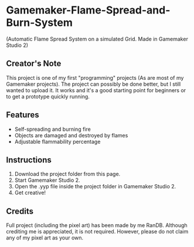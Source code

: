 # Gamemaker-Flame-Spread-and-Burn-System
(Automatic Flame Spread System on a simulated Grid. Made in Gamemaker Studio 2)

Creator's Note
----------
This project is one of my first "programming" projects (As are most of my Gamemaker projects). The project can possibly be done better, but I still wanted to upload it. It works and it's a good starting point for beginners or to get a prototype quickly running.

Features
----------
- Self-spreading and burning fire
- Objects are damaged and destroyed by flames
- Adjustable flammability percentage

Instructions
----------
1. Download the project folder from this page.
2. Start Gamemaker Studio 2.
3. Open the .yyp file inside the project folder in Gamemaker Studio 2.
4. Get creative!

Credits
----------
Full project (including the pixel art) has been made by me RanDB.  Although crediting me is appreciated, it is not required. However, please do not claim any of my pixel art as your own.
